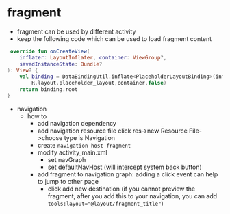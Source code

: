 # fragment
* fragment can be used by different activity
* keep the following code which can be used to load fragment content
```kotlin
 override fun onCreateView(
    inflater: LayoutInflater, container: ViewGroup?,
    savedInstanceState: Bundle?
): View? {
    val binding = DataBindingUtil.inflate<PlaceholderLayoutBinding>(inflater,
        R.layout.placeholder_layout,container,false)
    return binding.root
} 
```
* navigation
  * how to
    * add navigation dependency
    * add navigation resource file click res->new Resource File->choose type is Navigation
    * create ```navigation host fragment ```
    * modify activity_main.xml
      * set navGraph
      * set defaultNavHost (will intercept system back button)
    * add fragment to navigation graph: adding a click event can help to jump to other page
      * click add new destination (if you cannot preview the fragment, after you add this to your navigation, you can add ```tools:layout="@layout/fragment_title"```)
